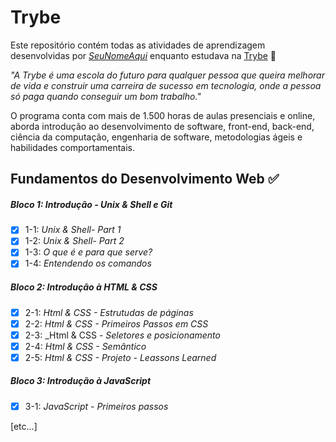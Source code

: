 # Trybe

Este repositório contém todas as atividades de aprendizagem desenvolvidas por _[SeuNomeAqui](LinkDoSeuLinkedinAqui)_ enquanto estudava na [Trybe](https://www.betrybe.com/) :rocket:

_"A Trybe é uma escola do futuro para qualquer pessoa que queira melhorar de vida e construir uma carreira de sucesso em tecnologia, onde a pessoa só paga quando conseguir um bom trabalho."_

O programa conta com mais de 1.500 horas de aulas presenciais e online, aborda introdução ao desenvolvimento de software, front-end, back-end, ciência da computação, engenharia de software, metodologias ágeis e habilidades comportamentais.

## Fundamentos do Desenvolvimento Web :white_check_mark:

##### Bloco 1: Introdução - Unix & Shell e Git

- [x] 1-1: _Unix & Shell- Part 1_
- [x] 1-2: _Unix & Shell- Part 2_
- [x] 1-3: _O que é e para que serve?_
- [x] 1-4: _Entendendo os comandos_

##### Bloco 2: Introdução à HTML & CSS

- [x] 2-1: _Html & CSS - Estrutudas de páginas_
- [x] 2-2: _Html & CSS - Primeiros Passos em CSS_
- [x] 2-3: _Html & CSS - _Seletores e posicionamento_
- [x] 2-4: _Html & CSS - Semântico_
- [x] 2-5: _Html & CSS - Projeto - Leassons Learned_

##### Bloco 3: Introdução à JavaScript

- [x] 3-1: _JavaScript - Primeiros passos_

[etc...]

